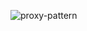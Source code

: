 ![proxy-pattern](https://user-images.githubusercontent.com/81713250/143261790-5e38e788-e982-47fe-9a3f-23f60d452cd1.png)